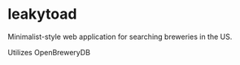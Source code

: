 # leakytoad

Minimalist-style web application for searching breweries in the US. 

Utilizes OpenBreweryDB

